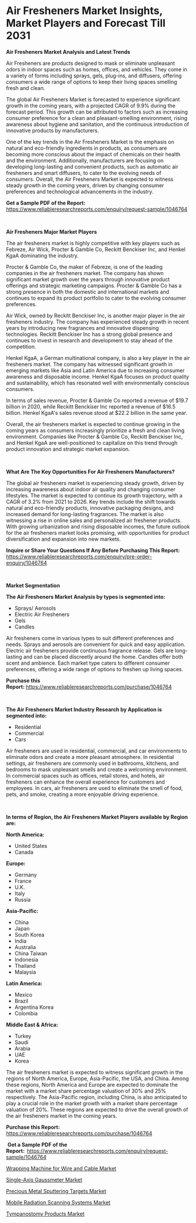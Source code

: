 <p><h1>Air Fresheners Market Insights, Market Players and Forecast Till 2031</h1></p><p><strong>Air Fresheners Market Analysis and Latest Trends</strong></p>
<p><p>Air Fresheners are products designed to mask or eliminate unpleasant odors in indoor spaces such as homes, offices, and vehicles. They come in a variety of forms including sprays, gels, plug-ins, and diffusers, offering consumers a wide range of options to keep their living spaces smelling fresh and clean.</p><p>The global Air Fresheners Market is forecasted to experience significant growth in the coming years, with a projected CAGR of 9.9% during the forecast period. This growth can be attributed to factors such as increasing consumer preference for a clean and pleasant-smelling environment, rising awareness about hygiene and sanitation, and the continuous introduction of innovative products by manufacturers.</p><p>One of the key trends in the Air Fresheners Market is the emphasis on natural and eco-friendly ingredients in products, as consumers are becoming more conscious about the impact of chemicals on their health and the environment. Additionally, manufacturers are focusing on developing long-lasting and convenient products, such as automatic air fresheners and smart diffusers, to cater to the evolving needs of consumers. Overall, the Air Fresheners Market is expected to witness steady growth in the coming years, driven by changing consumer preferences and technological advancements in the industry.</p></p>
<p><strong>Get a Sample PDF of the Report:&nbsp;</strong> <a href="https://www.reliableresearchreports.com/enquiry/request-sample/1046764">https://www.reliableresearchreports.com/enquiry/request-sample/1046764</a></p>
<p>&nbsp;</p>
<p><strong>Air Fresheners Major Market Players</strong></p>
<p><p>The air fresheners market is highly competitive with key players such as Febreze, Air Wick, Procter & Gamble Co, Reckitt Benckiser Inc, and Henkel KgaA dominating the industry. </p><p>Procter & Gamble Co, the maker of Febreze, is one of the leading companies in the air fresheners market. The company has shown significant market growth over the years through innovative product offerings and strategic marketing campaigns. Procter & Gamble Co has a strong presence in both the domestic and international markets and continues to expand its product portfolio to cater to the evolving consumer preferences.</p><p>Air Wick, owned by Reckitt Benckiser Inc, is another major player in the air fresheners industry. The company has experienced steady growth in recent years by introducing new fragrances and innovative dispensing technologies. Reckitt Benckiser Inc has a strong global presence and continues to invest in research and development to stay ahead of the competition.</p><p>Henkel KgaA, a German multinational company, is also a key player in the air fresheners market. The company has witnessed significant growth in emerging markets like Asia and Latin America due to increasing consumer awareness and disposable income. Henkel KgaA focuses on product quality and sustainability, which has resonated well with environmentally conscious consumers.</p><p>In terms of sales revenue, Procter & Gamble Co reported a revenue of $19.7 billion in 2020, while Reckitt Benckiser Inc reported a revenue of $16.5 billion. Henkel KgaA's sales revenue stood at $22.2 billion in the same year.</p><p>Overall, the air fresheners market is expected to continue growing in the coming years as consumers increasingly prioritize a fresh and clean living environment. Companies like Procter & Gamble Co, Reckitt Benckiser Inc, and Henkel KgaA are well-positioned to capitalize on this trend through product innovation and strategic market expansion.</p></p>
<p>&nbsp;</p>
<p><strong>What Are The Key Opportunities For Air Fresheners Manufacturers?</strong></p>
<p><p>The global air fresheners market is experiencing steady growth, driven by increasing awareness about indoor air quality and changing consumer lifestyles. The market is expected to continue its growth trajectory, with a CAGR of 3.2% from 2021 to 2026. Key trends include the shift towards natural and eco-friendly products, innovative packaging designs, and increased demand for long-lasting fragrances. The market is also witnessing a rise in online sales and personalized air freshener products. With growing urbanization and rising disposable incomes, the future outlook for the air fresheners market looks promising, with opportunities for product diversification and expansion into new markets.</p></p>
<p><strong>Inquire or Share Your Questions If Any Before Purchasing This Report:</strong> <a href="https://www.reliableresearchreports.com/enquiry/pre-order-enquiry/1046764">https://www.reliableresearchreports.com/enquiry/pre-order-enquiry/1046764</a></p>
<p>&nbsp;</p>
<p><strong>Market Segmentation</strong></p>
<p><strong>The Air Fresheners Market Analysis by types is segmented into:</strong></p>
<p><ul><li>Sprays/ Aerosols</li><li>Electric Air Fresheners</li><li>Gels</li><li>Candles</li></ul></p>
<p><p>Air fresheners come in various types to suit different preferences and needs. Sprays and aerosols are convenient for quick and easy application. Electric air fresheners provide continuous fragrance release. Gels are long-lasting and can be placed discreetly around the home. Candles offer both scent and ambience. Each market type caters to different consumer preferences, offering a wide range of options to freshen up living spaces.</p></p>
<p><strong>Purchase this Report:&nbsp;</strong><a href="https://www.reliableresearchreports.com/purchase/1046764">https://www.reliableresearchreports.com/purchase/1046764</a></p>
<p>&nbsp;</p>
<p><strong>The Air Fresheners Market Industry Research by Application is segmented into:</strong></p>
<p><ul><li>Residential</li><li>Commercial</li><li>Cars</li></ul></p>
<p><p>Air fresheners are used in residential, commercial, and car environments to eliminate odors and create a more pleasant atmosphere. In residential settings, air fresheners are commonly used in bathrooms, kitchens, and bedrooms to mask unpleasant smells and create a welcoming environment. In commercial spaces such as offices, retail stores, and hotels, air fresheners can enhance the overall experience for customers and employees. In cars, air fresheners are used to eliminate the smell of food, pets, and smoke, creating a more enjoyable driving experience.</p></p>
<p>&nbsp;</p>
<p><strong>In terms of Region, the Air Fresheners Market Players available by Region are:</strong></p>
<p>
    <p> <strong> North America: </strong>
        <ul>
            <li>United States</li>
            <li>Canada</li>
        </ul>
        </p> 
    <p> <strong> Europe: </strong>
        <ul>
            <li>Germany</li>
            <li>France</li>
            <li>U.K.</li>
            <li>Italy</li>
            <li>Russia</li>
        </ul>
        </p> 
    <p> <strong> Asia-Pacific: </strong>
        <ul>
            <li>China</li>
            <li>Japan</li>
            <li>South Korea</li>
            <li>India</li>
            <li>Australia</li>
            <li>China Taiwan</li>
            <li>Indonesia</li>
            <li>Thailand</li>
            <li>Malaysia</li>
        </ul>
        </p> 
    <p> <strong> Latin America: </strong>
        <ul>
            <li>Mexico</li>
            <li>Brazil</li>
            <li>Argentina Korea</li>
            <li>Colombia</li>
        </ul>
        </p> 
    <p> <strong> Middle East & Africa: </strong>
        <ul>
            <li>Turkey</li>
            <li>Saudi</li>
            <li>Arabia</li>
            <li>UAE</li>
            <li>Korea</li>
        </ul>
    </p>
    </p>
<p><p>The air fresheners market is expected to witness significant growth in the regions of North America, Europe, Asia-Pacific, the USA, and China. Among these regions, North America and Europe are expected to dominate the market with a market share percentage valuation of 30% and 25% respectively. The Asia-Pacific region, including China, is also anticipated to play a crucial role in the market growth with a market share percentage valuation of 20%. These regions are expected to drive the overall growth of the air fresheners market in the coming years.</p></p>
<p><strong>Purchase this Report: </strong><a href="https://www.reliableresearchreports.com/purchase/1046764">https://www.reliableresearchreports.com/purchase/1046764</a></p>
<p>&nbsp;<strong>Get a Sample PDF of the Report:&nbsp;&nbsp;</strong><a href="https://www.reliableresearchreports.com/enquiry/request-sample/1046764">https://www.reliableresearchreports.com/enquiry/request-sample/1046764</a></p>
<p><strong></strong></p>
<p><p><a href="https://medium.com/@jasonmartin866/wrapping-machine-for-wire-and-cable-market-research-report-its-history-and-forecast-2024-to-2031-c91d3f0c3f1c">Wrapping Machine for Wire and Cable Market</a></p><p><a href="https://medium.com/@jasonmartin866/single-axis-gaussmeter-market-trends-and-market-analysis-forecasted-for-period-2024-2031-f100e6f6f191">Single-Axis Gaussmeter Market</a></p><p><a href="https://github.com/dringals/Market-Research-Report-List-2/blob/main/precious-metal-sputtering-targets-market.md">Precious Metal Sputtering Targets Market</a></p><p><a href="https://medium.com/@jasonmartin866/mobile-radiation-scanning-systems-market-exploring-market-share-market-trends-and-future-growth-fdbeda616269">Mobile Radiation Scanning Systems Market</a></p><p><a href="https://github.com/mharielmesa/Market-Research-Report-List-1/blob/main/tympanostomy-products-market.md">Tympanostomy Products Market</a></p></p>